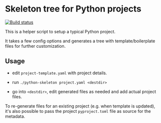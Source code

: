 # Skeleton tree for Python projects

[![Build status](https://github.com/albertodonato/python-skeleton/workflows/CI/badge.svg)](https://github.com/albertodonato/python-skeleton/actions?query=workflow%3ACI)


This is a helper script to setup a typical Python project.

It takes a few config options and generates a tree with template/boilerplate
files for further customization.


Usage
-----

- edit `project-template.yaml` with project details.

- run `./python-skeleton project.yaml <destdir>`

- go into `<destdir>`, edit generated files as needed and add actual project
  files.


To re-generate files for an existing project (e.g. when template is updated),
it's also possible to pass the project `pyproject.toml` file as source for the
metadata.
